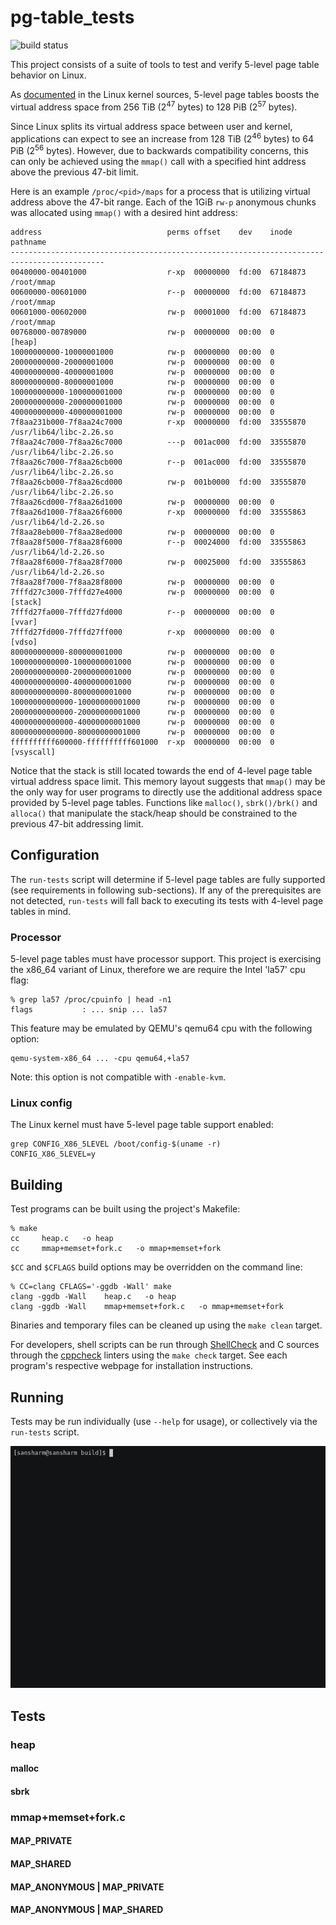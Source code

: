 # pg-table_tests

![build status](https://api.travis-ci.com/sanskriti-s/pg-table_tests.svg?branch=master)

This project consists of a suite of tools to test and verify 5-level page table
behavior on Linux.

As [documented](Documentation/x86/x86_64/5level-paging.txt) in the Linux kernel
sources, 5-level page tables boosts the virtual address space from 256 TiB
(2<sup>47</sup> bytes) to 128 PiB (2<sup>57</sup> bytes).

Since Linux splits its virtual address space between user and kernel,
applications can expect to see an increase from 128 TiB (2<sup>46</sup> bytes)
to 64 PiB (2<sup>56</sup> bytes).  However, due to backwards compatibility
concerns, this can only be achieved using the `mmap()` call with a specified
hint address above the previous 47-bit limit.

Here is an example `/proc/<pid>/maps` for a process that is utilizing virtual
address above the 47-bit range.  Each of the 1GiB `rw-p` anonymous chunks was
allocated using `mmap()` with a desired hint address:

```
address                            perms offset    dev    inode     pathname
-------------------------------------------------------------------------------------------
00400000-00401000                  r-xp  00000000  fd:00  67184873  /root/mmap
00600000-00601000                  r--p  00000000  fd:00  67184873  /root/mmap
00601000-00602000                  rw-p  00001000  fd:00  67184873  /root/mmap
00768000-00789000                  rw-p  00000000  00:00  0         [heap]
10000000000-10000001000            rw-p  00000000  00:00  0
20000000000-20000001000            rw-p  00000000  00:00  0
40000000000-40000001000            rw-p  00000000  00:00  0
80000000000-80000001000            rw-p  00000000  00:00  0
100000000000-100000001000          rw-p  00000000  00:00  0
200000000000-200000001000          rw-p  00000000  00:00  0
400000000000-400000001000          rw-p  00000000  00:00  0
7f8aa231b000-7f8aa24c7000          r-xp  00000000  fd:00  33555870  /usr/lib64/libc-2.26.so
7f8aa24c7000-7f8aa26c7000          ---p  001ac000  fd:00  33555870  /usr/lib64/libc-2.26.so
7f8aa26c7000-7f8aa26cb000          r--p  001ac000  fd:00  33555870  /usr/lib64/libc-2.26.so
7f8aa26cb000-7f8aa26cd000          rw-p  001b0000  fd:00  33555870  /usr/lib64/libc-2.26.so
7f8aa26cd000-7f8aa26d1000          rw-p  00000000  00:00  0
7f8aa26d1000-7f8aa26f6000          r-xp  00000000  fd:00  33555863  /usr/lib64/ld-2.26.so
7f8aa28eb000-7f8aa28ed000          rw-p  00000000  00:00  0
7f8aa28f5000-7f8aa28f6000          r--p  00024000  fd:00  33555863  /usr/lib64/ld-2.26.so
7f8aa28f6000-7f8aa28f7000          rw-p  00025000  fd:00  33555863  /usr/lib64/ld-2.26.so
7f8aa28f7000-7f8aa28f8000          rw-p  00000000  00:00  0
7fffd27c3000-7fffd27e4000          rw-p  00000000  00:00  0         [stack]
7fffd27fa000-7fffd27fd000          r--p  00000000  00:00  0         [vvar]
7fffd27fd000-7fffd27ff000          r-xp  00000000  00:00  0         [vdso]
800000000000-800000001000          rw-p  00000000  00:00  0
1000000000000-1000000001000        rw-p  00000000  00:00  0
2000000000000-2000000001000        rw-p  00000000  00:00  0
4000000000000-4000000001000        rw-p  00000000  00:00  0
8000000000000-8000000001000        rw-p  00000000  00:00  0
10000000000000-10000000001000      rw-p  00000000  00:00  0
20000000000000-20000000001000      rw-p  00000000  00:00  0
40000000000000-40000000001000      rw-p  00000000  00:00  0
80000000000000-80000000001000      rw-p  00000000  00:00  0
ffffffffff600000-ffffffffff601000  r-xp  00000000  00:00  0         [vsyscall]
```

Notice that the stack is still located towards the end of 4-level page table
virtual address space limit.  This memory layout suggests that `mmap()` may be
the only way for user programs to directly use the additional address space
provided by 5-level page tables.  Functions like `malloc()`, `sbrk()/brk()` and
`alloca()` that manipulate the stack/heap should be constrained to the previous
47-bit addressing limit.

## Configuration

The `run-tests` script will determine if 5-level page tables are fully supported
(see requirements in following sub-sections).  If any of the prerequisites are
not detected, `run-tests` will fall back to executing its tests with 4-level
page tables in mind.

### Processor

5-level page tables must have processor support.  This project is exercising the
x86_64 variant of Linux, therefore we are require the Intel 'la57' cpu flag:

```
% grep la57 /proc/cpuinfo | head -n1
flags           : ... snip ... la57
```

This feature may be emulated by QEMU's qemu64 cpu with the following option:
```
qemu-system-x86_64 ... -cpu qemu64,+la57
```
Note: this option is not compatible with `-enable-kvm`.

### Linux config

The Linux kernel must have 5-level page table support enabled:

```
grep CONFIG_X86_5LEVEL /boot/config-$(uname -r)
CONFIG_X86_5LEVEL=y
```

## Building

Test programs can be built using the project's Makefile:

```
% make 
cc     heap.c   -o heap
cc     mmap+memset+fork.c   -o mmap+memset+fork
```

`$CC` and `$CFLAGS` build options may be overridden on the command line:

```
% CC=clang CFLAGS='-ggdb -Wall' make
clang -ggdb -Wall    heap.c   -o heap
clang -ggdb -Wall    mmap+memset+fork.c   -o mmap+memset+fork
```

Binaries and temporary files can be cleaned up using the `make clean` target.

For developers, shell scripts can be run through
[ShellCheck](https://github.com/koalaman/shellcheck) and C sources
through the [cppcheck](http://cppcheck.sourceforge.net/) linters using the
`make check` target.  See each program's respective webpage for installation
instructions.

## Running

Tests may be run individually (use `--help` for usage), or collectively via the
`run-tests` script.

![Example run of code](demo2.gif)

## Tests

### heap
#### malloc
#### sbrk
### mmap+memset+fork.c
#### MAP_PRIVATE
#### MAP_SHARED
#### MAP_ANONYMOUS | MAP_PRIVATE
#### MAP_ANONYMOUS | MAP_SHARED
